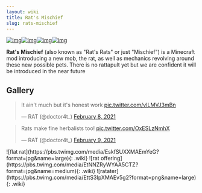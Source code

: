 ```yaml
---
layout: wiki
title: Rat's Mischief
slug: rats-mischief
---
```

<script async src="https://platform.twitter.com/widgets.js" charset="utf-8"></script>
[![img](https://img.shields.io/discord/292744693803122688?color=informational&label=Ladysnake&logo=Discord)](https://ladysnake.glitch.me)[![img](http://cf.way2muchnoise.eu/full_rats-rats_downloads.svg)](https://www.curseforge.com/minecraft/mc-mods/rats-mischief)[![img](http://cf.way2muchnoise.eu/versions/minecraft_rats-rats_latest.svg)](https://www.curseforge.com/minecraft/mc-mods/rats-mischief)[![img](https://img.shields.io/github/last-commit/ladysnake/rats-mischief)](https://github.com/ladysnake/rats-mischief/commits/main)

**Rat's Mischief** (also known as "Rat's Rats" or just "Mischief") is a Minecraft mod introducing a new mob, the rat, as well as mechanics revolving around these new possible pets. There is no rattapult yet but we are confident it will be introduced in the near future

## Gallery
<blockquote class="twitter-tweet"><p lang="en" dir="ltr">It ain&#39;t much but it&#39;s honest work <a href="https://t.co/vILMVJ3mBn">pic.twitter.com/vILMVJ3mBn</a></p>&mdash; RAT (@doctor4t_) <a href="https://twitter.com/doctor4t_/status/1358888046435958791?ref_src=twsrc%5Etfw">February 8, 2021</a></blockquote>
<blockquote class="twitter-tweet"><p lang="en" dir="ltr">Rats make fine herbalists too! <a href="https://t.co/OxESLzNmhX">pic.twitter.com/OxESLzNmhX</a></p>&mdash; RAT (@doctor4t_) <a href="https://twitter.com/doctor4t_/status/1359138165672583169?ref_src=twsrc%5Etfw">February 9, 2021</a></blockquote>
![flat rat](https://pbs.twimg.com/media/EskfSUXXMAEmYeG?format=jpg&name=large){: .wiki}
![rat offering](https://pbs.twimg.com/media/EtNNZRyWYAA5CTZ?format=jpg&name=medium){: .wiki}
![ratater](https://pbs.twimg.com/media/EttS3IpXMAEv5g2?format=png&name=large){: .wiki}
